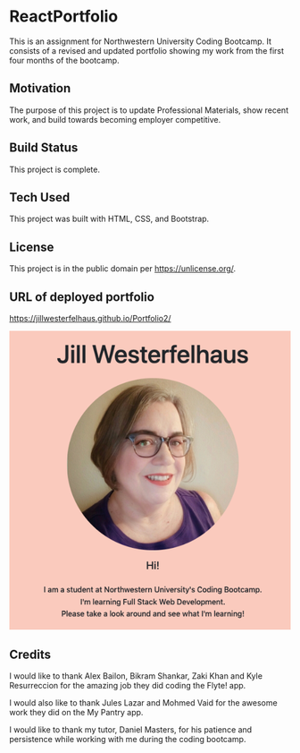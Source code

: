 # ReactPortfolio

This is an assignment for Northwestern University Coding Bootcamp. It consists of a revised and updated portfolio showing my work from the first four months of the bootcamp.

## Motivation
The purpose of this project is to update Professional Materials, show recent work,  and build towards becoming employer competitive.

## Build Status
This project is complete.

## Tech Used
This project was built with HTML, CSS, and Bootstrap. 

## License
This project is in the public domain per https://unlicense.org/.  

## URL of deployed portfolio

https://jillwesterfelhaus.github.io/Portfolio2/



![home page portfolio](components/../portfolio/src/images/home%20page%20portfolio.png)

## Credits

I would like to thank Alex Bailon, Bikram Shankar, Zaki Khan and Kyle Resurreccion for the amazing job they did coding the Flyte! app.

I would also like to thank Jules Lazar and Mohmed Vaid for the awesome work they did on the My Pantry app.



I would like to thank my tutor, Daniel Masters, for his patience and persistence while working with me during the coding bootcamp. 
